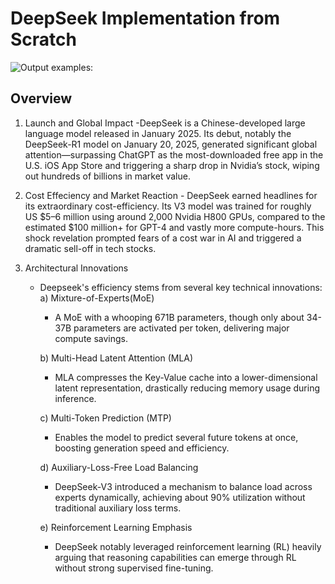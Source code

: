 # DeepSeek Implementation from Scratch

![Output examples:](../deepseek_assets/deepseek.webp)

## Overview
  1. Launch and Global Impact
     -DeepSeek is a Chinese-developed large language model released in January 2025. Its debut, notably the DeepSeek-R1 model on January 20, 2025, generated significant global attention—surpassing ChatGPT as the most-downloaded free app in the U.S. iOS App Store and triggering a sharp drop in Nvidia’s stock, wiping out hundreds of billions in market value.
  
  2.  Cost Effeciency and Market Reaction
     - DeepSeek earned headlines for its extraordinary cost-efficiency. Its V3 model was trained for roughly US $5–6 million using around 2,000 Nvidia H800 GPUs, compared to the estimated $100 million+ for GPT-4 and vastly more compute-hours. This shock revelation prompted fears of a cost war in AI and triggered a dramatic sell-off in tech stocks.

  3. Architectural Innovations
     - Deepseek's efficiency stems from several key technical innovations:
       a) Mixture-of-Experts(MoE)
          - A MoE with a whooping 671B parameters, though only about 34-37B parameters are activated per token, delivering major compute savings.

       b) Multi-Head Latent Attention (MLA)
          - MLA compresses the Key-Value cache into a lower-dimensional latent representation, drastically reducing memory usage during inference.

       c) Multi-Token Prediction (MTP)
          - Enables the model to predict several future tokens at once, boosting generation speed and efficiency.

       d) Auxiliary-Loss-Free Load Balancing
          - DeepSeek-V3 introduced a mechanism to balance load across experts dynamically, achieving about 90% utilization without traditional auxiliary loss terms.

       e) Reinforcement Learning Emphasis
         - DeepSeek notably leveraged reinforcement learning (RL) heavily arguing that reasoning capabilities can emerge through RL without strong supervised fine-tuning.
           
